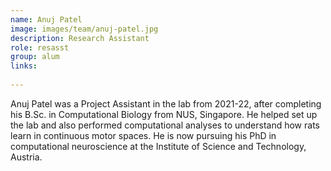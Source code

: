 ```yaml
---
name: Anuj Patel
image: images/team/anuj-patel.jpg
description: Research Assistant
role: resasst
group: alum
links:
    
---
```


Anuj Patel was a Project Assistant in the lab from 2021-22, after completing his B.Sc. in Computational Biology from NUS, Singapore. He helped set up the lab and also performed computational analyses to understand how rats learn in continuous motor spaces. He is now pursuing his PhD in computational neuroscience at the Institute of Science and Technology, Austria.